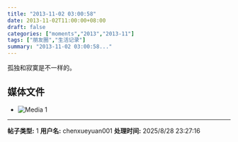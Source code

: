 ```yaml
---
title: "2013-11-02 03:00:58"
date: 2013-11-02T11:00:00+08:00
draft: false
categories: ["moments","2013","2013-11"]
tags: ["朋友圈","生活记录"]
summary: "2013-11-02 03:00:58..."
---
```


孤独和寂寞是不一样的。

## 媒体文件

- ![Media 1](/Moments/photos/2013-11-02/201311020300580.jpg)

---

**帖子类型:** 1
**用户名:** chenxueyuan001
**处理时间:** 2025/8/28 23:27:16